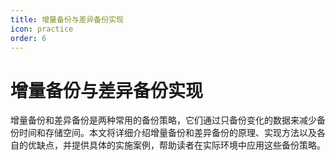 ```yaml
---
title: 增量备份与差异备份实现
icon: practice
order: 6
---
```


# 增量备份与差异备份实现

增量备份和差异备份是两种常用的备份策略，它们通过只备份变化的数据来减少备份时间和存储空间。本文将详细介绍增量备份和差异备份的原理、实现方法以及各自的优缺点，并提供具体的实施案例，帮助读者在实际环境中应用这些备份策略。
